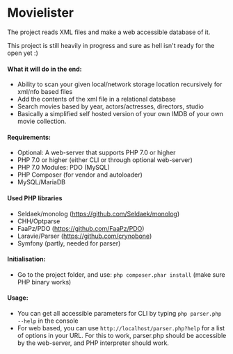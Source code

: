# Movielister
The project reads XML files and make a web accessible database of it.

This project is still heavily in progress and sure as hell isn't ready for the open yet :)

#### What it will do in the end:
- Ability to scan your given local/network storage location recursively for xml/nfo based files
- Add the contents of the xml file in a relational database
- Search movies based by year, actors/actresses, directors, studio
- Basically a simplified self hosted version of your own IMDB of your own movie collection.

#### Requirements:
- Optional: A web-server that supports PHP 7.0 or higher 
- PHP 7.0 or higher (either CLI or through optional web-server)
- PHP 7.0 Modules: PDO (MySQL)
- PHP Composer (for vendor and autoloader)
- MySQL/MariaDB

#### Used PHP libraries
- Seldaek/monolog (https://github.com/Seldaek/monolog)
- CHH/Optparse
- FaaPz/PDO (https://github.com/FaaPz/PDO)
- Laravie/Parser (https://github.com/crynobone)
- Symfony (partly, needed for parser)

#### Initialisation:
- Go to the project folder, and use: `php composer.phar install` (make sure PHP binary works)

#### Usage:
- You can get all accessible parameters for CLI by typing `php parser.php --help` in the console
- For web based, you can use `http://localhost/parser.php?help` for a list of options in your URL. For this to work, parser.php should be accessible by the web-server, and PHP interpreter should work.